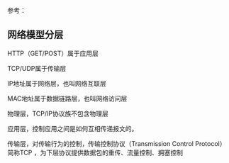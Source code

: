 参考：



## 网络模型分层

HTTP（GET/POST）属于应用层

TCP/UDP属于传输层

IP地址属于网络层，也叫网络互联层

MAC地址属于数据链路层，也叫网络访问层

物理层，TCP/IP协议族不包含物理层



应用层，控制应用之间是如何互相传递报文的。

传输层，对传输行为的控制，传输控制协议（Transmission Control Protocol）简称TCP ，为下层协议提供数据包的重传、流量控制、拥塞控制